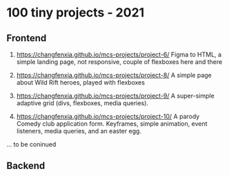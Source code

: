 # 100 tiny projects - 2021

## Frontend
1. https://changfenxia.github.io/mcs-projects/project-6/
Figma to HTML, a simple landing page, not responsive, couple of flexboxes here and there

2. https://changfenxia.github.io/mcs-projects/project-8/
A simple page about Wild Rift heroes, played with flexboxes

3. https://changfenxia.github.io/mcs-projects/project-9/
A super-simple adaptive grid (divs, flexboxes, media queries).

4. https://changfenxia.github.io/mcs-projects/project-10/
A parody Comedy club application form. Keyframes, simple animation, event listeners, media queries, and an easter egg.

... to be coninued

## Backend
